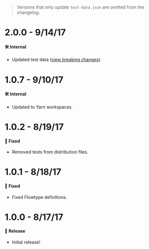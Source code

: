 > Versions that only update `test-data.json` are omitted from the changelog.

# 2.0.0 - 9/14/17

#### 🛠 Internal

* Updated test data ([view breaking changes](../data/CHANGELOG.md)).

# 1.0.7 - 9/10/17

#### 🛠 Internal

* Updated to Yarn workspaces.

# 1.0.2 - 8/19/17

#### 🐞 Fixed

* Removed tests from distribution files.

# 1.0.1 - 8/18/17

#### 🐞 Fixed

* Fixed Flowtype definitions.

# 1.0.0 - 8/17/17

#### 🎉 Release

* Initial release!
